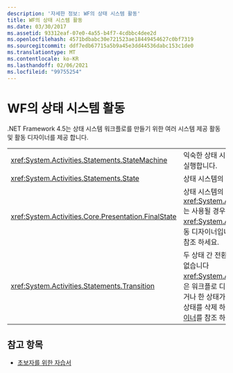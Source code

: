 ```yaml
---
description: '자세한 정보: WF의 상태 시스템 활동'
title: WF의 상태 시스템 활동
ms.date: 03/30/2017
ms.assetid: 93312eaf-07e0-4a55-b4f7-4cdbbc4dee2d
ms.openlocfilehash: 4571bdbabc30e721523ae18449454627c0bf7319
ms.sourcegitcommit: ddf7edb67715a5b9a45e3dd44536dabc153c1de0
ms.translationtype: MT
ms.contentlocale: ko-KR
ms.lasthandoff: 02/06/2021
ms.locfileid: "99755254"
---
```

# <a name="state-machine-activities-in-wf"></a>WF의 상태 시스템 활동

.NET Framework 4.5는 상태 시스템 워크플로를 만들기 위한 여러 시스템 제공 활동 및 활동 디자이너를 제공 합니다.  
  
|||  
|-|-|  
|<xref:System.Activities.Statements.StateMachine>|익숙한 상태 시스템 패러다임을 사용하여 포함된 활동을 실행합니다.|  
|<xref:System.Activities.Statements.State>|상태 시스템의 상태를 나타냅니다.|  
|<xref:System.Activities.Core.Presentation.FinalState>|상태 시스템의 종료 상태를 나타냅니다. <xref:System.Activities.Core.Presentation.FinalState>는 사용될 경우 종료 상태로 미리 구성되는 <xref:System.Activities.Statements.State>를 만드는 활동 디자이너입니다. 자세한 내용은 [상태 활동 디자이너](/visualstudio/workflow-designer/finalstate-activity-designer)를 참조 하세요.|  
|<xref:System.Activities.Statements.Transition>|두 상태 간 전환을 나타냅니다. 에 대 한 **도구 상자** 항목이 없습니다 <xref:System.Activities.Statements.Transition> . 전환은 워크플로 디자이너에서 두 상태 사이의 선을 끌어서 놓거나 한 상태가 다른 상태를 가리킬 때 표시 되는 삼각형에 상태를 삭제 하 여 만듭니다. 자세한 내용은 [전환 활동 디자이너](/visualstudio/workflow-designer/transition-activity-designer)를 참조 하세요.|  
  
## <a name="see-also"></a>참고 항목

- [초보자를 위한 자습서](getting-started-tutorial.md)
